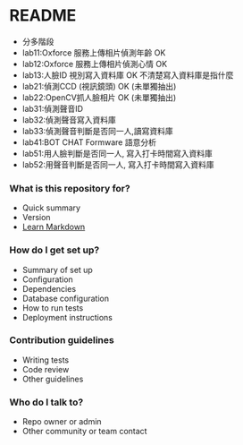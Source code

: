 # README #

* 分多階段
* lab11:Oxforce 服務上傳相片偵測年齡 OK
* lab12:Oxforce 服務上傳相片偵測心情 OK
* lab13:人臉ID 視別寫入資料庫 OK 不清楚寫入資料庫是指什麼
* lab21:偵測CCD (視訊鏡頭) OK (未單獨抽出)
* lab22:OpenCV抓人臉相片 OK (未單獨抽出)
* lab31:偵測聲音ID
* lab32:偵測聲音寫入資料庫
* lab33:偵測聲音判斷是否同一人,讀寫資料庫
* lab41:BOT CHAT Formware 語意分析
* lab51:用人臉判斷是否同一人, 寫入打卡時間寫入資料庫
* lab52:用聲音判斷是否同一人, 寫入打卡時間寫入資料庫

### What is this repository for? ###

* Quick summary
* Version
* [Learn Markdown](https://bitbucket.org/tutorials/markdowndemo)

### How do I get set up? ###

* Summary of set up
* Configuration
* Dependencies
* Database configuration
* How to run tests
* Deployment instructions

### Contribution guidelines ###

* Writing tests
* Code review
* Other guidelines

### Who do I talk to? ###

* Repo owner or admin
* Other community or team contact
